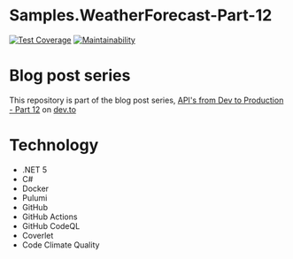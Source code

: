 # Samples.WeatherForecast-Part-12

[![Test Coverage](https://api.codeclimate.com/v1/badges/6edf3489761258326e98/test_coverage)](https://codeclimate.com/github/peteking/Samples.WeatherForecast-Part-12/test_coverage)
[![Maintainability](https://api.codeclimate.com/v1/badges/6edf3489761258326e98/maintainability)](https://codeclimate.com/github/peteking/Samples.WeatherForecast-Part-12/maintainability)

# Blog post series
This repository is part of the blog post series, [API's from Dev to Production - Part 12](https://dev.to/newday-technology/) on [dev.to](https://dev.to)

# Technology
* .NET 5
* C#
* Docker
* Pulumi
* GitHub
* GitHub Actions
* GitHub CodeQL
* Coverlet
* Code Climate Quality
